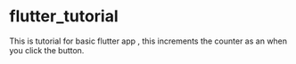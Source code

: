 # flutter_tutorial
This is tutorial for basic flutter app , this increments the counter as an when you click the button. 

